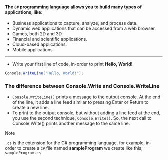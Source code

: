 #### The `C#` programming language allows you to build many types of applications, like:
- Business applications to capture, analyze, and process data.
- Dynamic web applications that can be accessed from a web browser.
- Games, both 2D and 3D.
- Financial and scientific applications.
- Cloud-based applications.
- Mobile applications.

---

- Write your first line of code, in-order to print **Hello, World!**
```cs
Console.WriteLine("Hello, World!");
```

### The difference between Console.Write and Console.WriteLine
- `Console.WriteLine()` prints a message to the output console. At the end of the line, it adds a line feed similar to pressing Enter or Return to create a new line.
- To print to the output console, but without adding a line feed at the end, you use the second technique, `Console.Write()`. So, the next call to Console.Write() prints another message to the same line.

> [!NOTE]
> `.cs` is the extension for the C# programming language.
> for example, in-order to create a `C#` file named **sampleProgram** we create like this; `sampleProgram.cs`
